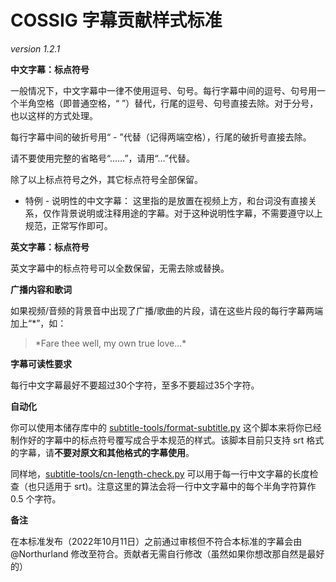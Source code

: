 # COSSIG 字幕贡献样式标准
*version 1.2.1*

**中文字幕：标点符号**

一般情况下，中文字幕中一律不使用逗号、句号。每行字幕中间的逗号、句号用一个半角空格（即普通空格，“ ”）替代，行尾的逗号、句号直接去除。对于分号，也以这样的方式处理。

每行字幕中间的破折号用“ - ”代替（记得两端空格），行尾的破折号直接去除。

请不要使用完整的省略号“……”，请用“…”代替。

除了以上标点符号之外，其它标点符号全部保留。

 - 特例 - 说明性的中文字幕：
这里指的是放置在视频上方，和台词没有直接关系，仅作背景说明或注释用途的字幕。对于这种说明性字幕，不需要遵守以上规范，正常写作即可。

**英文字幕：标点符号**

英文字幕中的标点符号可以全数保留，无需去除或替换。

**广播内容和歌词**

如果视频/音频的背景音中出现了广播/歌曲的片段，请在这些片段的每行字幕两端加上“\*”，如：
>\*Fare thee well, my own true love...\*

**字幕可读性要求**

每行中文字幕最好不要超过30个字符，至多不要超过35个字符。

**自动化**

你可以使用本储存库中的 [subtitle-tools/format-subtitle.py](./subtitle-tools/format-subtitle.py) 这个脚本来将你已经制作好的字幕中的标点符号覆写成合乎本规范的样式。该脚本目前只支持 srt 格式的字幕，请**不要对原文和其他格式的字幕使用**。

同样地，[subtitle-tools/cn-length-check.py](./subtitle-tools/cn-length-check.py) 可以用于每一行中文字幕的长度检查（也只适用于 srt)。注意这里的算法会将一行中文字幕中的每个半角字符算作 0.5 个字符。


**备注**

在本标准发布（2022年10月11日）之前通过审核但不符合本标准的字幕会由 @Northurland 修改至符合。贡献者无需自行修改（虽然如果你想改那自然是最好的）
